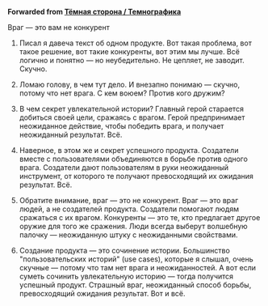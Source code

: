 **Forwarded from [Тёмная сторона / Темнографика](https://t.me/temno/1471)**

Враг — это вам не конкурент

1. Писал я давеча текст об одном продукте. Вот такая проблема, вот такое решение, вот такие конкуренты, вот этим мы лучше. Всё логично и понятно — но неубедительно. Не цепляет, не заводит. Скучно.

2. Ломаю голову, в чем тут дело. И внезапно понимаю — скучно, потому что нет врага. С кем воюем? Против кого дружим?

3. В чем секрет увлекательной истории? Главный герой старается добиться своей цели, сражаясь с врагом. Герой предпринимает неожиданное действие, чтобы победить врага, и получает неожиданный результат. Всё.

4. Наверное, в этом же и секрет успешного продукта. Создатели вместе с пользователями объединяются в борьбе против одного врага. Создатели дают пользователям в руки неожиданный инструмент, от которого те получают превосходящий их ожидания результат. Всё.

5. Обратите внимание, враг — это не конкурент. Враг — это враг людей, а не создателей продукта. Создатели помогают людям сражаться с их врагом. Конкуренты — это те, кто предлагает другое оружие для того же сражения. Люди всегда выберут волшебную палочку — неожиданную штуку с неожиданными свойствами.

6. Создание продукта — это сочинение истории. Большинство "пользовательских историй" (use cases), которые я слышал, очень скучные — потому что там нет врага и неожиданностей. А вот если суметь сочинить увлекательную историю — тогда получится успешный продукт. Страшный враг, неожиданный способ борьбы, превосходящий ожидания результат. Вот и всё.